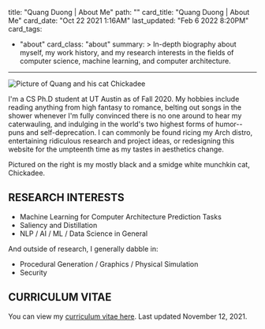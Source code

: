 title: "Quang Duong | About Me"
path: ""
card_title: "Quang Duong | About Me"
card_date: "Oct 22 2021 1:16AM"
last_updated: "Feb 6 2022 8:20PM"
card_tags:
- "about"
card_class: "about"
summary: >
  In-depth biography about myself, my work history, and my research interests in
  the fields of computer science, machine learning, and computer architecture.

---

<img src='/static/media/profile.webp' width='256' height='256' alt='Picture of Quang and his cat Chickadee'
    srcset='/static/media/profile.webp 256w, /static/media/profile_512.webp 512w'
/>

I'm a CS Ph.D student at UT Austin as of Fall 2020. My hobbies include reading
anything from high fantasy to romance, belting out songs in the shower whenever
I'm fully convinced there is no one around to hear my caterwauling, and
indulging in the world's two highest forms of humor--puns and self-deprecation.
I can commonly be found ricing my Arch distro, entertaining ridiculous research
and project ideas, or redesigning this website for the umpteenth time as my
tastes in aesthetics change.

Pictured on the right is my mostly black and a smidge white munchkin cat,
Chickadee.

## RESEARCH INTERESTS

- Machine Learning for Computer Architecture Prediction Tasks
- Saliency and Distillation
- NLP / AI / ML / Data Science in General

And outside of research, I generally dabble in:

- Procedural Generation / Graphics / Physical Simulation
- Security

## CURRICULUM VITAE

You can view my [curriculum vitae here](/static/documents/quang_duong_cv.pdf). Last updated November 12, 2021.
